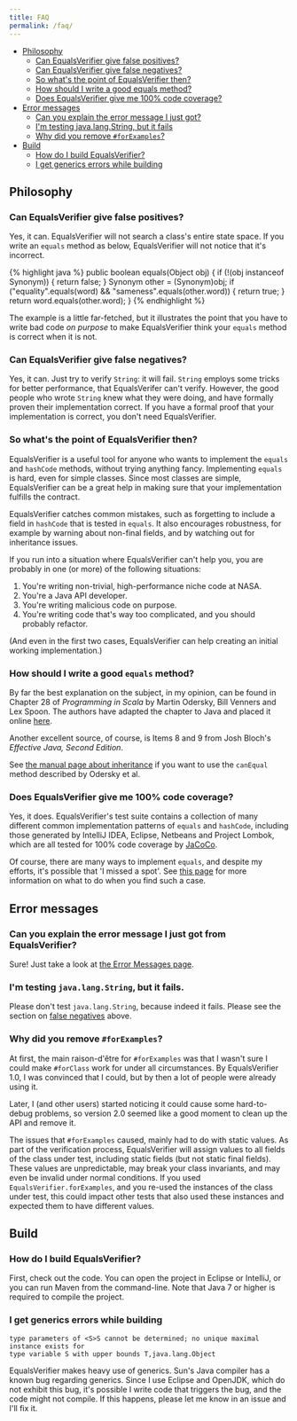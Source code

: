 ```yaml
---
title: FAQ
permalink: /faq/
---
```

* [Philosophy](#philosophy)
    * [Can EqualsVerifier give false positives?](#falsepositives)
    * [Can EqualsVerifier give false negatives?](#falsenegatives)
    * [So what's the point of EqualsVerifier then?](#whatsthepoint)
    * [How should I write a good equals method?](#howtowriteequals)
    * [Does EqualsVerifier give me 100% code coverage?](#coverage)
* [Error messages](#errormessages)
    * [Can you explain the error message I just got?](#explainerrormessages)
    * [I'm testing java.lang.String, but it fails](#testingString)
    * [Why did you remove `#forExamples`?](#forExamples)
* [Build](#build)
    * [How do I build EqualsVerifier?](#howtobuild)
    * [I get generics errors while building](#genericserrors)


<a id="philosophy"></a>

Philosophy
----------

<a id="falsepositives"></a>

### Can EqualsVerifier give false positives?
Yes, it can. EqualsVerifier will not search a class's entire state space. If you write an `equals` method as below, EqualsVerifier will not notice that it's incorrect.

{% highlight java %}
public boolean equals(Object obj) {
    if (!(obj instanceof Synonym)) {
        return false;
    }
    Synonym other = (Synonym)obj;
    if ("equality".equals(word) && "sameness".equals(other.word)) {
        return true;
    }
    return word.equals(other.word);
}
{% endhighlight %}

The example is a little far-fetched, but it illustrates the point that you have to write bad code _on purpose_ to make EqualsVerifier think your `equals` method is correct when it is not.

<a id="falsenegatives"></a>

### Can EqualsVerifier give false negatives?
Yes, it can. Just try to verify `String`: it will fail. `String` employs some tricks for better performance, that EqualsVerifer can't verify. However, the good people who wrote `String` knew what they were doing, and have formally proven their implementation correct. If you have a formal proof that your implementation is correct, you don't need EqualsVerifier.

<a id="whatsthepoint"></a>

### So what's the point of EqualsVerifier then?
EqualsVerifier is a useful tool for anyone who wants to implement the `equals` and `hashCode` methods, without trying anything fancy. Implementing `equals` is hard, even for simple classes. Since most classes are simple, EqualsVerifier can be a great help in making sure that your implementation fulfills the contract.

EqualsVerifier catches common mistakes, such as forgetting to include a field in `hashCode` that is tested in `equals`. It also encourages robustness, for example by warning about non-final fields, and by watching out for inheritance issues.

If you run into a situation where EqualsVerifier can't help you, you are probably in one (or more) of the following situations:

1. You're writing non-trivial, high-performance niche code at NASA.
1. You're a Java API developer.
1. You're writing malicious code on purpose.
1. You're writing code that's way too complicated, and you should probably refactor.

(And even in the first two cases, EqualsVerifier can help creating an initial working implementation.)

<a id="howtowriteequals"></a>

### How should I write a good `equals` method?
By far the best explanation on the subject, in my opinion, can be found in Chapter 28 of _Programming in Scala_ by Martin Odersky, Bill Venners and Lex Spoon. The authors have adapted the chapter to Java and placed it online [here](http://www.artima.com/lejava/articles/equality.html).

Another excellent source, of course, is Items 8 and 9 from Josh Bloch's _Effective Java, Second Edition_.

See [the manual page about inheritance](/equalsverifier/manual/inheritance) if you want to use the `canEqual` method described by Odersky et al.

<a id="coverage"></a>

### Does EqualsVerifier give me 100% code coverage?
Yes, it does. EqualsVerifier's test suite contains a collection of many different common implementation patterns of `equals` and `hashCode`, including those generated by IntelliJ IDEA, Eclipse, Netbeans and Project Lombok, which are all tested for 100% code coverage by [JaCoCo](http://www.eclemma.org/jacoco/).

Of course, there are many ways to implement `equals`, and despite my efforts, it's possible that 'I missed a spot'. See [this page](/equalsverifier/errormessages/coverage-is-not-100-percent) for more information on what to do when you find such a case.


<a id="errormessages"></a>

Error messages
--------------
<a id="explainerrormessages"></a>

### Can you explain the error message I just got from EqualsVerifier?
Sure! Just take a look at [the Error Messages page](/equalsverifier/errormessages).

<a id="testingString"></a>

### I'm testing `java.lang.String`, but it fails.
Please don't test `java.lang.String`, because indeed it fails. Please see the section on [false negatives](#falsenegatives) above.

<a id="forExamples"></a>

### Why did you remove `#forExamples`?
At first, the main raison-d'être for `#forExamples` was that I wasn't sure I could make `#forClass` work for under all circumstances. By EqualsVerifier 1.0, I was convinced that I could, but by then a lot of people were already using it.

Later, I (and other users) started noticing it could cause some hard-to-debug problems, so version 2.0 seemed like a good moment to clean up the API and remove it. 

The issues that `#forExamples` caused, mainly had to do with static values. As part of the verification process, EqualsVerifier will assign values to all fields of the class under test, including static fields (but not static final fields). These values are unpredictable, may break your class invariants, and may even be invalid under normal conditions. If you used `EqualsVerifier.forExamples`, and you re-used the instances of the class under test, this could impact other tests that also used these instances and expected them to have different values.


<a id="build"></a>

Build
-----
<a id="howtobuild"></a>

### How do I build EqualsVerifier?
First, check out the code. You can open the project in Eclipse or IntelliJ, or you can run Maven from the command-line. Note that Java 7 or higher is required to compile the project.

<a id="genericserrors"></a>

### I get generics errors while building
    type parameters of <S>S cannot be determined; no unique maximal instance exists for 
    type variable S with upper bounds T,java.lang.Object

EqualsVerifier makes heavy use of generics. Sun's Java compiler has a known bug regarding generics. Since I use Eclipse and OpenJDK, which do not exhibit this bug, it's possible I write code that triggers the bug, and the code might not compile. If this happens, please let me know in an issue and I'll fix it.
